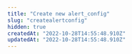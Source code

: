 ```yaml
---
title: "Create new alert_config"
slug: "createalertconfig"
hidden: true
createdAt: "2022-10-28T14:55:48.910Z"
updatedAt: "2022-10-28T14:55:48.910Z"
---
```

